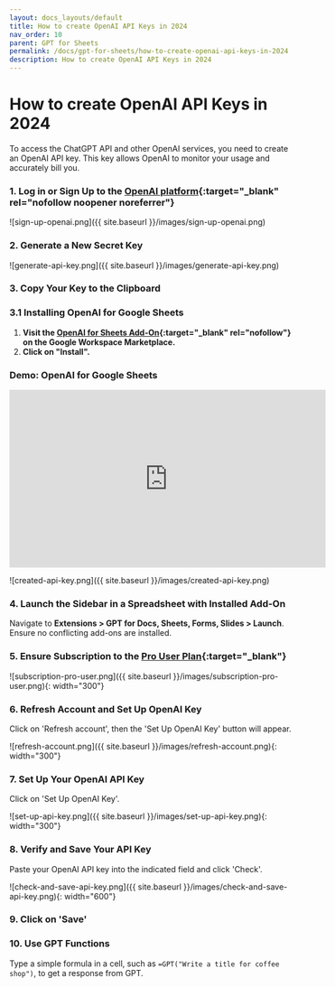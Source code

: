 ```yaml
---
layout: docs_layouts/default
title: How to create OpenAI API Keys in 2024
nav_order: 10
parent: GPT for Sheets
permalink: /docs/gpt-for-sheets/how-to-create-openai-api-keys-in-2024
description: How to create OpenAI API Keys in 2024
---
```


# How to create OpenAI API Keys in 2024


To access the ChatGPT API and other OpenAI services, you need to create an OpenAI API key. This key allows OpenAI to monitor your usage and accurately bill you.


### 1. Log in or Sign Up to the [OpenAI platform](https://platform.openai.com/account/api-keys){:target="_blank" rel="nofollow noopener noreferrer"}

![sign-up-openai.png]({{ site.baseurl }}/images/sign-up-openai.png)

### 2. Generate a New Secret Key

![generate-api-key.png]({{ site.baseurl }}/images/generate-api-key.png)

### 3. Copy Your Key to the Clipboard

### 3.1  Installing OpenAI for Google Sheets

1. **Visit the [OpenAI for Sheets Add-On](https://workspace.google.com/marketplace/app/gpt_for_docs_sheets_forms_slides/466607203252){:target="_blank" rel="nofollow"} on the Google Workspace Marketplace.**
2. **Click on "Install".**

### Demo: OpenAI for Google Sheets
<iframe width="560" height="315" src="https://www.youtube.com/embed/Na-pVhwaq7s?si=-0DDzd5cyMg95s4A" title="YouTube video player" frameborder="0" allow="accelerometer; autoplay; clipboard-write; encrypted-media; gyroscope; picture-in-picture; web-share" referrerpolicy="strict-origin-when-cross-origin" allowfullscreen></iframe>

![created-api-key.png]({{ site.baseurl }}/images/created-api-key.png)

### 4. Launch the Sidebar in a Spreadsheet with Installed Add-On

Navigate to <b>Extensions > GPT for Docs, Sheets, Forms, Slides > Launch</b>. Ensure no conflicting add-ons are installed.

### 5. Ensure Subscription to the [Pro User Plan](/gpt-for-sheets/){:target="_blank"}

![subscription-pro-user.png]({{ site.baseurl }}/images/subscription-pro-user.png){: width="300"}

### 6. Refresh Account and Set Up OpenAI Key

Click on 'Refresh account', then the 'Set Up OpenAI Key' button will appear.

![refresh-account.png]({{ site.baseurl }}/images/refresh-account.png){: width="300"}

### 7. Set Up Your OpenAI API Key

Click on 'Set Up OpenAI Key'.

![set-up-api-key.png]({{ site.baseurl }}/images/set-up-api-key.png){: width="300"}

### 8. Verify and Save Your API Key

Paste your OpenAI API key into the indicated field and click 'Check'.

![check-and-save-api-key.png]({{ site.baseurl }}/images/check-and-save-api-key.png){: width="600"}

### 9. Click on 'Save'

### 10. Use GPT Functions

Type a simple formula in a cell, such as `=GPT("Write a title for coffee shop")`, to get a response from GPT.
